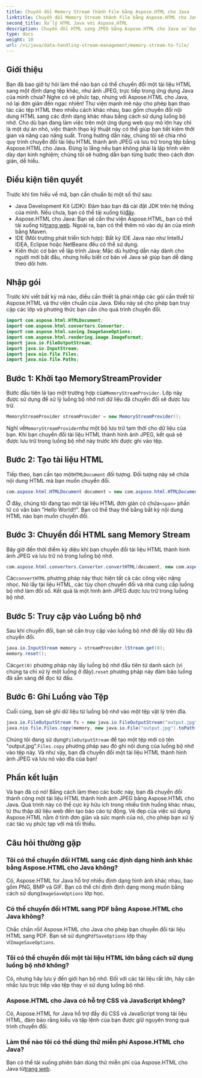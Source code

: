 ```yaml
---
title: Chuyển đổi Memory Stream thành File bằng Aspose.HTML cho Java
linktitle: Chuyển đổi Memory Stream thành File bằng Aspose.HTML cho Java
second_title: Xử lý HTML Java với Aspose.HTML
description: Chuyển đổi HTML sang JPEG bằng Aspose.HTML cho Java sử dụng luồng bộ nhớ. Thực hiện theo hướng dẫn từng bước này để chuyển đổi HTML sang hình ảnh liền mạch.
type: docs
weight: 10
url: /vi/java/data-handling-stream-management/memory-stream-to-file/
---
```

## Giới thiệu
Bạn đã bao giờ tự hỏi làm thế nào bạn có thể chuyển đổi một tài liệu HTML sang một định dạng tệp khác, như ảnh JPEG, trực tiếp trong ứng dụng Java của mình chưa? Nghe có vẻ phức tạp, nhưng với Aspose.HTML cho Java, nó lại đơn giản đến ngạc nhiên! Thư viện mạnh mẽ này cho phép bạn thao tác các tệp HTML theo nhiều cách khác nhau, bao gồm chuyển đổi nội dung HTML sang các định dạng khác nhau bằng cách sử dụng luồng bộ nhớ. Cho dù bạn đang làm việc trên một ứng dụng web quy mô lớn hay chỉ là một dự án nhỏ, việc thành thạo kỹ thuật này có thể giúp bạn tiết kiệm thời gian và nâng cao năng suất.
Trong hướng dẫn này, chúng tôi sẽ chia nhỏ quy trình chuyển đổi tài liệu HTML thành ảnh JPEG và lưu trữ trong tệp bằng Aspose.HTML cho Java. Đừng lo lắng nếu bạn không phải là lập trình viên dày dạn kinh nghiệm; chúng tôi sẽ hướng dẫn bạn từng bước theo cách đơn giản, dễ hiểu.
## Điều kiện tiên quyết
Trước khi tìm hiểu về mã, bạn cần chuẩn bị một số thứ sau:
- Java Development Kit (JDK): Đảm bảo bạn đã cài đặt JDK trên hệ thống của mình. Nếu chưa, bạn có thể tải xuống từ[đây](https://www.oracle.com/java/technologies/javase-jdk11-downloads.html).
-  Aspose.HTML cho Java: Bạn sẽ cần thư viện Aspose.HTML, bạn có thể tải xuống từ[trang web](https://releases.aspose.com/html/java/). Ngoài ra, bạn có thể thêm nó vào dự án của mình bằng Maven.
- IDE (Môi trường phát triển tích hợp): Bất kỳ IDE Java nào như IntelliJ IDEA, Eclipse hoặc NetBeans đều có thể sử dụng.
- Kiến thức cơ bản về lập trình Java: Mặc dù hướng dẫn này dành cho người mới bắt đầu, nhưng hiểu biết cơ bản về Java sẽ giúp bạn dễ dàng theo dõi hơn.

## Nhập gói
Trước khi viết bất kỳ mã nào, điều cần thiết là phải nhập các gói cần thiết từ Aspose.HTML và thư viện chuẩn của Java. Điều này sẽ cho phép bạn truy cập các lớp và phương thức bạn cần cho quá trình chuyển đổi.
```java
import com.aspose.html.HTMLDocument;
import com.aspose.html.converters.Converter;
import com.aspose.html.saving.ImageSaveOptions;
import com.aspose.html.rendering.image.ImageFormat;
import java.io.FileOutputStream;
import java.io.InputStream;
import java.nio.file.Files;
import java.nio.file.Paths;
```
## Bước 1: Khởi tạo MemoryStreamProvider
 Bước đầu tiên là tạo một trường hợp của`MemoryStreamProvider`. Lớp này được sử dụng để xử lý luồng bộ nhớ nơi dữ liệu đã chuyển đổi sẽ được lưu trữ.
```java
MemoryStreamProvider streamProvider = new MemoryStreamProvider();
```
 Nghĩ về`MemoryStreamProvider`như một bộ lưu trữ tạm thời cho dữ liệu của bạn. Khi bạn chuyển đổi tài liệu HTML thành hình ảnh JPEG, kết quả sẽ được lưu trữ trong luồng bộ nhớ này trước khi được ghi vào tệp.
## Bước 2: Tạo tài liệu HTML
 Tiếp theo, bạn cần tạo một`HTMLDocument` đối tượng. Đối tượng này sẽ chứa nội dung HTML mà bạn muốn chuyển đổi.
```java
com.aspose.html.HTMLDocument document = new com.aspose.html.HTMLDocument("<span>Hello World!!</span>");
```
 Ở đây, chúng tôi đang tạo một tài liệu HTML đơn giản có chứa`<span>` phần tử có văn bản "Hello World!!". Bạn có thể thay thế bằng bất kỳ nội dung HTML nào bạn muốn chuyển đổi.

## Bước 3: Chuyển đổi HTML sang Memory Stream
Bây giờ đến thời điểm kỳ diệu khi bạn chuyển đổi tài liệu HTML thành hình ảnh JPEG và lưu trữ nó trong luồng bộ nhớ.
```java
com.aspose.html.converters.Converter.convertHTML(document, new com.aspose.html.saving.ImageSaveOptions(com.aspose.html.rendering.image.ImageFormat.Jpeg), streamProvider.lStream);
```
 Các`convertHTML` phương pháp này thực hiện tất cả các công việc nặng nhọc. Nó lấy tài liệu HTML, các tùy chọn chuyển đổi và nhà cung cấp luồng bộ nhớ làm đối số. Kết quả là một hình ảnh JPEG được lưu trữ trong luồng bộ nhớ.
## Bước 5: Truy cập vào Luồng bộ nhớ
Sau khi chuyển đổi, bạn sẽ cần truy cập vào luồng bộ nhớ để lấy dữ liệu đã chuyển đổi.
```java
java.io.InputStream memory = streamProvider.lStream.get(0);
memory.reset();
```
 Các`get(0)` phương pháp này lấy luồng bộ nhớ đầu tiên từ danh sách (vì chúng ta chỉ xử lý một luồng ở đây).`reset` phương pháp này đảm bảo luồng đã sẵn sàng để đọc từ đầu.
## Bước 6: Ghi Luồng vào Tệp
Cuối cùng, bạn sẽ ghi dữ liệu từ luồng bộ nhớ vào một tệp vật lý trên đĩa.
```java
java.io.FileOutputStream fs = new java.io.FileOutputStream("output.jpg");
java.nio.file.Files.copy(memory, new java.io.File("output.jpg").toPath());
```
 Chúng tôi đang sử dụng`FileOutputStream` để tạo một tệp mới có tên "output.jpg".`Files.copy` phương pháp sau đó ghi nội dung của luồng bộ nhớ vào tệp này. Và như vậy, bạn đã chuyển đổi một tài liệu HTML thành hình ảnh JPEG và lưu nó vào đĩa của bạn!
## Phần kết luận
Và bạn đã có nó! Bằng cách làm theo các bước này, bạn đã chuyển đổi thành công một tài liệu HTML thành hình ảnh JPEG bằng Aspose.HTML cho Java. Quá trình này có thể cực kỳ hữu ích trong nhiều tình huống khác nhau, từ thu thập dữ liệu web đến tạo báo cáo tự động. Vẻ đẹp của việc sử dụng Aspose.HTML nằm ở tính đơn giản và sức mạnh của nó, cho phép bạn xử lý các tác vụ phức tạp với mã tối thiểu.
## Câu hỏi thường gặp
### Tôi có thể chuyển đổi HTML sang các định dạng hình ảnh khác bằng Aspose.HTML cho Java không?
 Có, Aspose.HTML for Java hỗ trợ nhiều định dạng hình ảnh khác nhau, bao gồm PNG, BMP và GIF. Bạn có thể chỉ định định dạng mong muốn bằng cách sử dụng`ImageSaveOptions` lớp học.
### Có thể chuyển đổi HTML sang PDF bằng Aspose.HTML cho Java không?
 Chắc chắn rồi! Aspose.HTML cho Java cho phép bạn chuyển đổi tài liệu HTML sang PDF. Bạn sẽ sử dụng`PdfSaveOptions` lớp thay vì`ImageSaveOptions`.
### Tôi có thể chuyển đổi một tài liệu HTML lớn bằng cách sử dụng luồng bộ nhớ không?
Có, nhưng hãy lưu ý đến giới hạn bộ nhớ. Đối với các tài liệu rất lớn, hãy cân nhắc lưu trực tiếp vào tệp thay vì sử dụng luồng bộ nhớ.
### Aspose.HTML cho Java có hỗ trợ CSS và JavaScript không?
Có, Aspose.HTML for Java hỗ trợ đầy đủ CSS và JavaScript trong tài liệu HTML, đảm bảo rằng kiểu và tập lệnh của bạn được giữ nguyên trong quá trình chuyển đổi.
### Làm thế nào tôi có thể dùng thử miễn phí Aspose.HTML cho Java?
 Bạn có thể tải xuống phiên bản dùng thử miễn phí của Aspose.HTML cho Java từ[trang web](https://releases.aspose.com/).
